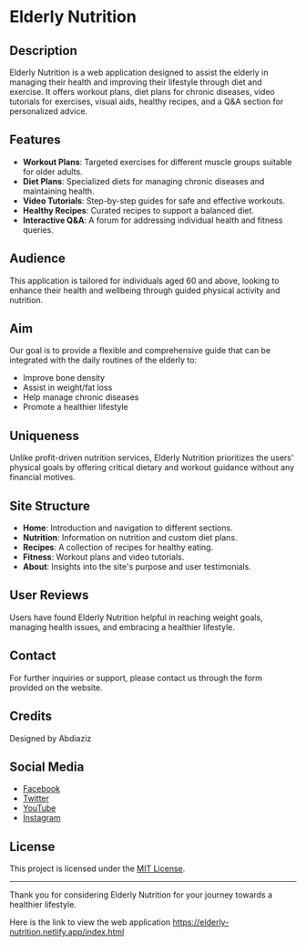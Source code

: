 # Elderly Nutrition

## Description
Elderly Nutrition is a web application designed to assist the elderly in managing their health and improving their lifestyle through diet and exercise. It offers workout plans, diet plans for chronic diseases, video tutorials for exercises, visual aids, healthy recipes, and a Q&A section for personalized advice.

## Features
- **Workout Plans**: Targeted exercises for different muscle groups suitable for older adults.
- **Diet Plans**: Specialized diets for managing chronic diseases and maintaining health.
- **Video Tutorials**: Step-by-step guides for safe and effective workouts.
- **Healthy Recipes**: Curated recipes to support a balanced diet.
- **Interactive Q&A**: A forum for addressing individual health and fitness queries.

## Audience
This application is tailored for individuals aged 60 and above, looking to enhance their health and wellbeing through guided physical activity and nutrition.

## Aim
Our goal is to provide a flexible and comprehensive guide that can be integrated with the daily routines of the elderly to:
- Improve bone density
- Assist in weight/fat loss
- Help manage chronic diseases
- Promote a healthier lifestyle

## Uniqueness
Unlike profit-driven nutrition services, Elderly Nutrition prioritizes the users' physical goals by offering critical dietary and workout guidance without any financial motives.

## Site Structure
- **Home**: Introduction and navigation to different sections.
- **Nutrition**: Information on nutrition and custom diet plans.
- **Recipes**: A collection of recipes for healthy eating.
- **Fitness**: Workout plans and video tutorials.
- **About**: Insights into the site's purpose and user testimonials.

## User Reviews
Users have found Elderly Nutrition helpful in reaching weight goals, managing health issues, and embracing a healthier lifestyle.

## Contact
For further inquiries or support, please contact us through the form provided on the website.

## Credits
Designed by Abdiaziz

## Social Media
- [Facebook](#)
- [Twitter](#)
- [YouTube](#)
- [Instagram](#)

## License
This project is licensed under the [MIT License](LICENSE.txt).

---

Thank you for considering Elderly Nutrition for your journey towards a healthier lifestyle.


Here is the link to view the web application https://elderly-nutrition.netlify.app/index.html

